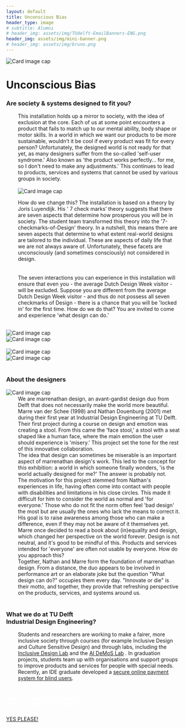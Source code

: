```yaml
---
layout: default
title: Unconscious Bias
header_type: image
# subtitle: Alumni
# header_img: assets/img/TUdelft-EmailBanners-ENG.png
header_img: assets/img/mini-banner.png
# header_img: assets/img/bruno.png
---
```


<!-- <img src="/assets/img/mini-banner.png" alt="Card image cap"> -->
<img src="https://placehold.co/4000x3000" alt="Card image cap">
<br> 


<!-- ## Title 1 -->
<div class="card bias-card shadow">
<div class="card-body">
<h1 class="card-title text-center NeueMachina-project">Unconscious Bias</h1>
<h3 class="text-center NeueMachina-h4">Are society & systems designed to fit you?</h3>
  <div class="card-body text-center" style="margin-left: 2rem;margin-right: 2rem;">
This installation holds up a mirror to society, with the idea of exclusion at the core. Each of us at some
point encounters a product that fails to match up to our mental ability, body shape or motor skills. In a
world in which we want our products to be more sustainable, wouldn’t it be cool if every product was fit for
every person? Unfortunately, the designed world is not ready for that yet, as many designers suffer from
the so-called 'self-user syndrome.' Also known as 'the product works perfectly... for me, so I don't need to
make any adjustments.' This continues to lead to products, services and systems that cannot be used by
various groups in society.<br>
<br>
<img src="https://placehold.co/4000x3000" alt="Card image cap">
<br>

How do we change this? The installation is based on a theory by Joris Luyendijk. His ' 7 check marks’
theory suggests that there are seven aspects that determine how prosperous you will be in society. The
student team transformed this theory into the '7-checkmarks-of-Design' theory. In a nutshell, this means
there are seven aspects that determine to what extent real-world designs are tailored to the individual.
These are aspects of daily life that we are not always aware of. Unfortunately, these facets are
unconsciously (and sometimes consciously) not considered in design.<br>  
<br>
The seven interactions you can experience in this installation will ensure that even you - the average
Dutch Design Week visitor - will be excluded. Suppose you are different from the average Dutch Design
Week visitor - and thus do not possess all seven checkmarks of Design - there is a chance that you will
be 'locked in' for the first time. How do we do that? You are invited to come and experience 'what design
can do.’
  </div>
</div>
</div>
<br>
<div class="container">
  <div class="row">
    <div class="col-sm">
      <img src="https://placehold.co/4000x3000" alt="Card image cap">
    </div>
    <div class="col-sm">
      <img src="https://placehold.co/4000x3000" alt="Card image cap">
    </div>
  </div>
  <br>
  <div class="row">
    <div class="col-sm">
      <img src="https://placehold.co/4000x3000" alt="Card image cap">
    </div>
    <div class="col-sm">
      <img src="https://placehold.co/4000x3000" alt="Card image cap">
    </div>
  </div>
</div>
<br>
<!-- ## Title 2 -->
<div class="card white-card shadow">
<div class="card-body">
<h3 class="card-title text-center NeueMachina-h3">About the designers</h3>
<img src="https://placehold.co/4000x3000" alt="Card image cap">
  <div class="card-body text-center" style="margin-left: 2rem;margin-right: 2rem;">
We are marrenathan design, an avant-gardist design duo from Delft that does not necessarily make the
world more beautiful. Marre van der Schee (1998) and Nathan Douenburg (2001) met during their first
year at Industrial Design Engineering at TU Delft. Their first project during a course on design and
emotion was creating a stool. From this came the 'face stool,' a stool with a seat shaped like a human
face, where the main emotion the user should experience is 'misery.' This project set the tone for the rest
of this innovative collaboration.  
<br>
The idea that design can sometimes be miserable is an important aspect of marrenathan design's work.
This led to the concept for this exhibition: a world in which someone finally wonders, 'is the world actually
designed for me?' The answer is probably not.  
<br>
The motivation for this project stemmed from Nathan's experiences in life, having often come into contact
with people with disabilities and limitations in his close circles. This made it difficult for him to consider the
world as normal and 'for everyone.' Those who do not fit the norm often feel 'bad design' the most but are
usually the ones who lack the means to correct it. His goal is to raise awareness among those who can
make a difference, even if they may not be aware of it themselves yet.  
<br>
Marre once decided to read a book about (in)equality and design, which changed her perspective on the
world forever. Design is not neutral, and it's good to be mindful of this. Products and services intended for
'everyone' are often not usable by everyone. How do you approach this?  
<br>
Together, Nathan and Marre form the foundation of marrenathan design. From a distance, the duo
appears to be involved in performance art or an elaborate joke but the question "What design can do?"
occupies them every day. "Innovate or die" is their motto, and together, they provide that refreshing
perspective on the products, services, and systems around us.
  </div>
</div>
</div>
<br>
<!-- ## Title 3   -->
<div class="card white-card shadow">
<div class="card-body">
<h3 class="card-title text-center NeueMachina-h3">What we do at TU Delft<br> Industrial Design Engineering?</h3>
  <div class="card-body text-center" style="margin-left: 2rem;margin-right: 2rem;">
Students and researchers are working to make a fairer, more inclusive society through courses
(for example Inclusive Design and Culture Sensitive Design) and through labs, including the
<a href="https://delftdesignlabs.org/inclusive-design-lab/" target="_blank"><u>Inclusive Design Lab</u></a>
 and the 
 <a href="https://www.tudelft.nl/ai/ai-demos-lab" target="_blank"><u>AI DeMoS Lab</u></a>
  . In graduation projects, students team up with
organisations and support groups to improve products and services for people with special
needs. Recently, an IDE graduate developed a 
<a href="https://delftdesignlabs.org/projects/thesis-blind-mobile-payment/" target="_blank"><u>secure online payment system for blind users</u></a>.
  </div>
</div>
</div>
<br>
<div class="card text-center  blue-card shadow">
  <div class="card-body">
    <h5 class="card-title NeueMachina-h4" style="color:white;">WANT TO KNOW MORE ABOUT <br>TU DELFT AND STUDYING HERE?</h5>
    <a href="https://www.tudelft.nl/en/education/practical-matters/studying-at-tu-delft" class="btn btn-primary NeueMachina">YES PLEASE!</a>
  </div>
</div>